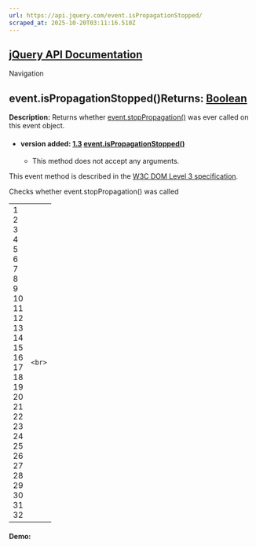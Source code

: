 ```yaml
---
url: https://api.jquery.com/event.isPropagationStopped/
scraped_at: 2025-10-20T03:11:16.510Z
---
```


## [jQuery API Documentation](https://jquery.com/ "jQuery API Documentation")

Navigation

## event.isPropagationStopped()Returns: [Boolean](http://api.jquery.com/Types/\#Boolean)

**Description:** Returns whether [event.stopPropagation()](https://api.jquery.com/event.stopPropagation/) was ever called on this event object.

- #### version added: [1.3](https://api.jquery.com/category/version/1.3/) [event.isPropagationStopped()](https://api.jquery.com/event.isPropagationStopped/\#event-isPropagationStopped)

  - This method does not accept any arguments.

This event method is described in the [W3C DOM Level 3 specification](https://www.w3.org/TR/2003/WD-DOM-Level-3-Events-20030331/events.html#Events-Event-isPropagationStopped).

Checks whether event.stopPropagation() was called

|     |     |
| --- | --- |
| 1<br>2<br>3<br>4<br>5<br>6<br>7<br>8<br>9<br>10<br>11<br>12<br>13<br>14<br>15<br>16<br>17<br>18<br>19<br>20<br>21<br>22<br>23<br>24<br>25<br>26<br>27<br>28<br>29<br>30<br>31<br>32 | ```<br>``` |

#### Demo: